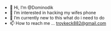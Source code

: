 - 👋 Hi, I’m @Dominodik
- 👀 I’m interested in hacking my wifes phone
- 🌱 I’m currently new to this
 what do i need to do
- 📫 How to reach me ... troykeck882@gmail.com

<!---
Dominodik/Dominodik is a ✨ special ✨ repository because its `README.md` (this file) appears on your GitHub profile.
You can click the Preview link to take a look at your changes.
--->


